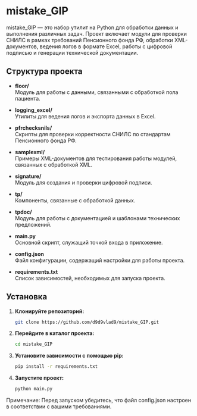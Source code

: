 # mistake_GIP
mistake_GIP — это набор утилит на Python для обработки данных и выполнения различных задач. Проект включает модули для проверки СНИЛС в рамках требований Пенсионного фонда РФ, обработки XML-документов, ведения логов в формате Excel, работы с цифровой подписью и генерации технической документации.

## Структура проекта

- **floor/**  
  Модуль для работы с данными, связанными с обработкой пола пациента.

- **logging_excel/**  
  Утилиты для ведения логов и экспорта данных в Excel.

- **pfrchecksnils/**  
  Скрипты для проверки корректности СНИЛС по стандартам Пенсионного фонда РФ.

- **samplexml/**  
  Примеры XML-документов для тестирования работы модулей, связанных с обработкой XML.

- **signature/**  
  Модуль для создания и проверки цифровой подписи.

- **tp/**  
  Компоненты, связанные с обработкой данных.

- **tpdoc/**  
  Модуль для работы с документацией и шаблонами технических предложений.

- **main.py**  
  Основной скрипт, служащий точкой входа в приложение.

- **config.json**  
  Файл конфигурации, содержащий настройки для работы проекта.

- **requirements.txt**  
  Список зависимостей, необходимых для запуска проекта.

## Установка

1. **Клонируйте репозиторий:**

   ```bash
   git clone https://github.com/d9d9vlad9/mistake_GIP.git
   ```

2. **Перейдите в каталог проекта:**

   ```bash
   cd mistake_GIP
   ```

3. **Установите зависимости с помощью pip:**

   ```bash
   pip install -r requirements.txt
   ```

4. **Запустите проект:**

   ```bash
   python main.py
   ```
Примечание: Перед запуском убедитесь, что файл config.json настроен в соответствии с вашими требованиями.